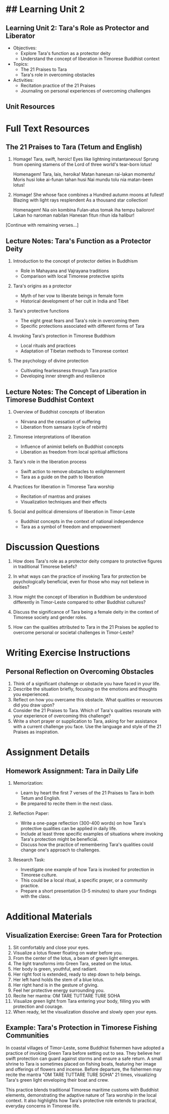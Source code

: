 # ## Learning Unit 2

## Learning Unit 2: Tara's Role as Protector and Liberator
- Objectives:
  * Explore Tara's function as a protector deity
  * Understand the concept of liberation in Timorese Buddhist context
- Topics:
  * The 21 Praises to Tara
  * Tara's role in overcoming obstacles
- Activities:
  * Recitation practice of the 21 Praises
  * Journaling on personal experiences of overcoming challenges

## Unit Resources

# Full Text Resources

## The 21 Praises to Tara (Tetum and English)

1. Homage! Tara, swift, heroic!
   Eyes like lightning instantaneous!
   Sprung from opening stamens of the 
   Lord of three world's tear-born lotus!

   Homenagem! Tara, lais, heroika!
   Matan hanesan rai-lakan momentu!
   Moris husi loke ai-funan tahan husi
   Nai mundu tolu nia matan-been lotus!

2. Homage! She whose face combines a
   Hundred autumn moons at fullest!
   Blazing with light rays resplendent
   As a thousand star collection!

   Homenagem! Nia oin kombina
   Fulan-atus tomak iha tempu bailoron!
   Lakan ho naroman nabilan
   Hanesan fitun rihun ida halibur!

[Continue with remaining verses...]

## Lecture Notes: Tara's Function as a Protector Deity

1. Introduction to the concept of protector deities in Buddhism
   - Role in Mahayana and Vajrayana traditions
   - Comparison with local Timorese protective spirits

2. Tara's origins as a protector
   - Myth of her vow to liberate beings in female form
   - Historical development of her cult in India and Tibet

3. Tara's protective functions
   - The eight great fears and Tara's role in overcoming them
   - Specific protections associated with different forms of Tara

4. Invoking Tara's protection in Timorese Buddhism
   - Local rituals and practices
   - Adaptation of Tibetan methods to Timorese context

5. The psychology of divine protection
   - Cultivating fearlessness through Tara practice
   - Developing inner strength and resilience

## Lecture Notes: The Concept of Liberation in Timorese Buddhist Context

1. Overview of Buddhist concepts of liberation
   - Nirvana and the cessation of suffering
   - Liberation from samsara (cycle of rebirth)

2. Timorese interpretations of liberation
   - Influence of animist beliefs on Buddhist concepts
   - Liberation as freedom from local spiritual afflictions

3. Tara's role in the liberation process
   - Swift action to remove obstacles to enlightenment
   - Tara as a guide on the path to liberation

4. Practices for liberation in Timorese Tara worship
   - Recitation of mantras and praises
   - Visualization techniques and their effects

5. Social and political dimensions of liberation in Timor-Leste
   - Buddhist concepts in the context of national independence
   - Tara as a symbol of freedom and empowerment

# Discussion Questions

1. How does Tara's role as a protector deity compare to protective figures in traditional Timorese beliefs?

2. In what ways can the practice of invoking Tara for protection be psychologically beneficial, even for those who may not believe in deities?

3. How might the concept of liberation in Buddhism be understood differently in Timor-Leste compared to other Buddhist cultures?

4. Discuss the significance of Tara being a female deity in the context of Timorese society and gender roles.

5. How can the qualities attributed to Tara in the 21 Praises be applied to overcome personal or societal challenges in Timor-Leste?

# Writing Exercise Instructions

## Personal Reflection on Overcoming Obstacles

1. Think of a significant challenge or obstacle you have faced in your life.
2. Describe the situation briefly, focusing on the emotions and thoughts you experienced.
3. Reflect on how you overcame this obstacle. What qualities or resources did you draw upon?
4. Consider the 21 Praises to Tara. Which of Tara's qualities resonate with your experience of overcoming this challenge?
5. Write a short prayer or supplication to Tara, asking for her assistance with a current challenge you face. Use the language and style of the 21 Praises as inspiration.

# Assignment Details

## Homework Assignment: Tara in Daily Life

1. Memorization:
   - Learn by heart the first 7 verses of the 21 Praises to Tara in both Tetum and English.
   - Be prepared to recite them in the next class.

2. Reflection Paper:
   - Write a one-page reflection (300-400 words) on how Tara's protective qualities can be applied in daily life.
   - Include at least three specific examples of situations where invoking Tara's protection might be beneficial.
   - Discuss how the practice of remembering Tara's qualities could change one's approach to challenges.

3. Research Task:
   - Investigate one example of how Tara is invoked for protection in Timorese culture.
   - This could be a local ritual, a specific prayer, or a community practice.
   - Prepare a short presentation (3-5 minutes) to share your findings with the class.

# Additional Materials

## Visualization Exercise: Green Tara for Protection

1. Sit comfortably and close your eyes.
2. Visualize a lotus flower floating on water before you.
3. From the center of the lotus, a beam of green light emerges.
4. The light transforms into Green Tara, seated on the lotus.
5. Her body is green, youthful, and radiant.
6. Her right foot is extended, ready to step down to help beings.
7. Her left hand holds the stem of a blue lotus.
8. Her right hand is in the gesture of giving.
9. Feel her protective energy surrounding you.
10. Recite her mantra: OM TARE TUTTARE TURE SOHA
11. Visualize green light from Tara entering your body, filling you with protection and courage.
12. When ready, let the visualization dissolve and slowly open your eyes.

## Example: Tara's Protection in Timorese Fishing Communities

In coastal villages of Timor-Leste, some Buddhist fishermen have adopted a practice of invoking Green Tara before setting out to sea. They believe her swift protection can guard against storms and ensure a safe return. A small shrine to Tara is sometimes placed on fishing boats, featuring her image and offerings of flowers and incense. Before departure, the fishermen may recite the mantra "OM TARE TUTTARE TURE SOHA" 21 times, visualizing Tara's green light enveloping their boat and crew.

This practice blends traditional Timorese maritime customs with Buddhist elements, demonstrating the adaptive nature of Tara worship in the local context. It also highlights how Tara's protective role extends to practical, everyday concerns in Timorese life.